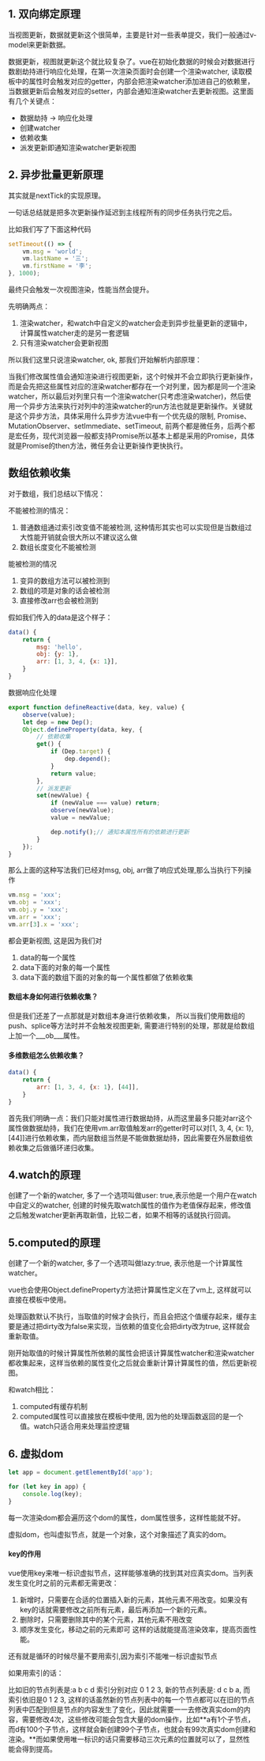 ## 1. 双向绑定原理

当视图更新，数据就更新这个很简单，主要是针对一些表单提交，我们一般通过v-model来更新数据。

数据更新，视图就更新这个就比较复杂了。vue在初始化数据的时候会对数据进行数剧劫持进行响应化处理，在第一次渲染页面时会创建一个渲染watcher, 读取模板中的属性时会触发对应的getter，内部会把渲染watcher添加进自己的依赖里，当数据更新后会触发对应的setter，内部会通知渲染watcher去更新视图。这里面有几个关键点：
  
-  数据劫持 -> 响应化处理
-  创建watcher
-  依赖收集
-  派发更新即通知渲染watcher更新视图

## 2. 异步批量更新原理

其实就是nextTick的实现原理。
   
一句话总结就是把多次更新操作延迟到主线程所有的同步任务执行完之后。

比如我们写了下面这种代码
```js
setTimeout(() => {
	vm.msg = 'world';
	vm.lastName = '三';
	vm.firstName = '李';
}, 1000);

```
最终只会触发一次视图渲染，性能当然会提升。

先明确两点：
1. 渲染watcher，和watch中自定义的watcher会走到异步批量更新的逻辑中，计算属性watcher走的是另一套逻辑
2. 只有渲染watcher会更新视图

所以我们这里只说渲染watcher, ok, 那我们开始解析内部原理：

当我们修改属性值会通知渲染进行视图更新，这个时候并不会立即执行更新操作，而是会先把这些属性对应的渲染watcher都存在一个对列里，因为都是同一个渲染watcher，所以最后对列里只有一个渲染watcher(只考虑渲染watcher)，然后使用一个异步方法来执行对列中的渲染watcher的run方法也就是更新操作。关键就是这个异步方法，具体采用什么异步方法vue中有一个优先级的限制, Promise、MutationObserver、setImmediate、setTimeout, 前两个都是微任务，后两个都是宏任务，现代浏览器一般都支持Promise所以基本上都是采用的Promise，具体就是Promise的then方法，微任务会让更新操作更快执行。


## 数组依赖收集

对于数组，我们总结以下情况：

不能被检测的情况：
   1. 普通数组通过索引改变值不能被检测, 这种情形其实也可以实现但是当数组过大性能开销就会很大所以不建议这么做
   2. 数组长度变化不能被检测 

能被检测的情况
   1. 变异的数组方法可以被检测到
   2. 数组的项是对象的话会被检测
   3. 直接修改arr也会被检测到

假如我们传入的data是这个样子：
```js
data() {
	return {
		msg: 'hello',
		obj: {y: 1},
		arr: [1, 3, 4, {x: 1}],
	}
}
```
数据响应化处理
```js
export function defineReactive(data, key, value) {
	observe(value); 
	let dep = new Dep();
	Object.defineProperty(data, key, { 
		// 依赖收集
		get() {
			if (Dep.target) {
				dep.depend();
			}
			return value;
		},
		// 派发更新
		set(newValue) {
			if (newValue === value) return;
			observe(newValue);
			value = newValue;

			dep.notify();// 通知本属性所有的依赖进行更新
		}
	});
}
```
那么上面的这种写法我们已经对msg, obj, arr做了响应式处理,那么当执行下列操作
```js
vm.msg = 'xxx';
vm.obj = 'xxx';
vm.obj.y = 'xxx';
vm.arr = 'xxx';
vm.arr[3].x = 'xxx';
```
都会更新视图, 这是因为我们对
   1. data的每一个属性
   2. data下面的对象的每一个属性
   3. data下面的数组下面的对象的每一个属性都做了依赖收集

#### 数组本身如何进行依赖收集？
但是我们还差了一点那就是对数组本身进行依赖收集， 所以当我们使用数组的push、splice等方法时并不会触发视图更新, 需要进行特别的处理，那就是给数组上加一个___ob___属性。

#### 多维数组怎么依赖收集？

```js
data() {
	return {
		arr: [1, 3, 4, {x: 1}, [44]],
	}
}
```
首先我们明确一点：我们只能对属性进行数据劫持，从而这里最多只能对arr这个属性做数据劫持，我们在使用vm.arr取值触发arr的getter时可以对[1, 3, 4, {x: 1}, [44]]进行依赖收集，而内层数组当然是不能做数据劫持，因此需要在外层数组依赖收集之后做循环递归收集。


## 4.watch的原理

创建了一个新的watcher, 多了一个选项叫做user: true,表示他是一个用户在watch中自定义的watcher, 创建的时候先取watch属性的值作为老值保存起来，修改值之后触发watcher更新再取新值，比较二者，如果不相等的话就执行回调。

## 5.computed的原理

创建了一个新的watcher, 多了一个选项叫做lazy:true, 表示他是一个计算属性watcher。

vue也会使用Object.defineProperty方法把计算属性定义在了vm上, 这样就可以直接在模板中使用。

处理函数默认不执行，当取值的时候才会执行，而且会把这个值缓存起来，缓存主要是通过把dirty改为false来实现，当依赖的值变化会把dirty改为true, 这样就会重新取值。

刚开始取值的时候计算属性所依赖的属性会把该计算属性watcher和渲染watcher都收集起来，这样当依赖的属性变化之后就会重新计算计算属性的值，然后更新视图。

和watch相比：
   1. computed有缓存机制
   2. computed属性可以直接放在模板中使用, 因为他的处理函数返回的是一个值。watch只适合用来处理监控逻辑

## 6. 虚拟dom

```js
let app = document.getElementById('app');

for (let key in app) {
	console.log(key);
}

```
每一次渲染dom都会遍历这个dom的属性，dom属性很多，这样性能就不好。

虚拟dom，也叫虚拟节点，就是一个对象，这个对象描述了真实的dom。

#### key的作用
vue使用key来唯一标识虚拟节点，这样能够准确的找到其对应真实dom。当列表发生变化时之前的元素都无需更改：
1. 新增时，只需要在合适的位置插入新的元素，其他元素不用改变。如果没有key的话就需要修改之前所有元素，最后再添加一个新的元素。
2. 删除时，只需要删除其中的某个元素，其他元素不用改变
3. 顺序发生变化，移动之前的元素即可
这样的话就能提高渲染效率，提高页面性能。

还有就是循环的时候尽量不要用索引,因为索引不能唯一标识虚拟节点

如果用索引的话：

比如旧的节点列表是:a b c d 索引分别对应 0 1 2 3, 新的节点列表是: d c b a, 而索引依旧是0 1 2 3, 这样的话虽然新的节点列表中的每一个节点都可以在旧的节点列表中匹配到但是节点的内容发生了变化，因此就需要一一去修改真实dom的内容，需要修改4次，这些修改可能会包含大量的dom操作，比如**a有1个子节点，而d有100个子节点，这样就会新创建99个子节点，也就会有99次真实dom创建和渲染。**而如果使用唯一标识的话只需要移动三次元素的位置就可以了，显然性能会得到提高。
